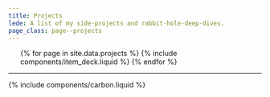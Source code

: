 ```yaml
---
title: Projects
lede: A list of my side-projects and rabbit-hole-deep-dives.
page_class: page--projects
---
```


<div class="h-feed" id="projects">
    <ol class="deck" role="list">
        {% for page in site.data.projects %}
            {% include components/item_deck.liquid %}
        {% endfor %}
    </ol>
</div>

--------

{% include components/carbon.liquid %}
